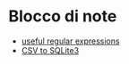 # Blocco di note

- [useful regular expressions](useful_regexes.md)
- [CSV to SQLite3](./csv-to-sql-one-liner.md)

